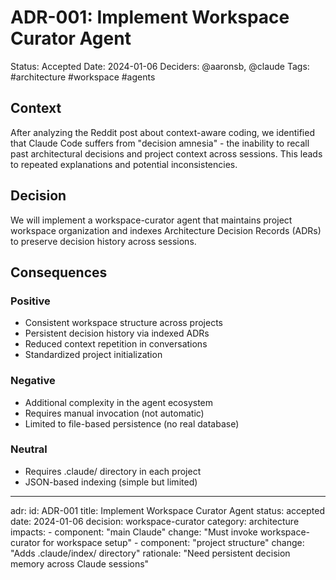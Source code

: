 # ADR-001: Implement Workspace Curator Agent

Status: Accepted
Date: 2024-01-06
Deciders: @aaronsb, @claude
Tags: #architecture #workspace #agents

## Context

After analyzing the Reddit post about context-aware coding, we identified that Claude Code suffers from "decision amnesia" - the inability to recall past architectural decisions and project context across sessions. This leads to repeated explanations and potential inconsistencies.

## Decision

We will implement a workspace-curator agent that maintains project workspace organization and indexes Architecture Decision Records (ADRs) to preserve decision history across sessions.

## Consequences

### Positive
- Consistent workspace structure across projects
- Persistent decision history via indexed ADRs
- Reduced context repetition in conversations
- Standardized project initialization

### Negative
- Additional complexity in the agent ecosystem
- Requires manual invocation (not automatic)
- Limited to file-based persistence (no real database)

### Neutral
- Requires .claude/ directory in each project
- JSON-based indexing (simple but limited)

---
<!-- LLM-STRUCTURED-DATA -->
adr:
  id: ADR-001
  title: Implement Workspace Curator Agent
  status: accepted
  date: 2024-01-06
  decision: workspace-curator
  category: architecture
  impacts:
    - component: "main Claude"
      change: "Must invoke workspace-curator for workspace setup"
    - component: "project structure"
      change: "Adds .claude/index/ directory"
  rationale: "Need persistent decision memory across Claude sessions"
<!-- END-LLM-STRUCTURED-DATA -->
